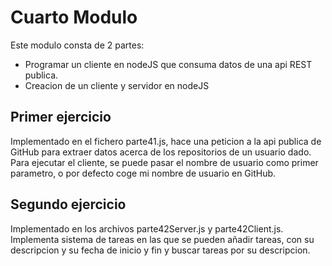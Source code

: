 Cuarto Modulo
=============
Este modulo consta de 2 partes:
* Programar un cliente en nodeJS que consuma datos de una api REST publica.
* Creacion de un cliente y servidor en nodeJS

Primer ejercicio
----------------
Implementado en el fichero parte41.js, hace una peticion a la api publica de GitHub para extraer datos acerca de los repositorios de un usuario dado.
Para ejecutar el cliente, se puede pasar el nombre de usuario como primer parametro, o por defecto coge mi nombre de usuario en GitHub.

Segundo ejercicio
-----------------
Implementado en los archivos parte42Server.js y parte42Client.js. Implementa  sistema de tareas en las que se pueden añadir tareas, con su descripcion y su fecha de inicio y fin y buscar tareas por su descripcion.

